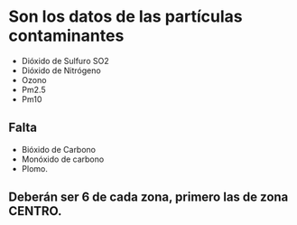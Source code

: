 # Son los datos de las partículas contaminantes
* Dióxido de Sulfuro SO2
* Dióxido de Nitrógeno
* Ozono
* Pm2.5
* Pm10
 
## Falta 
* Bióxido de Carbono
* Monóxido de carbono
* Plomo.
 
## Deberán ser 6 de cada zona, primero las de zona CENTRO.
 
